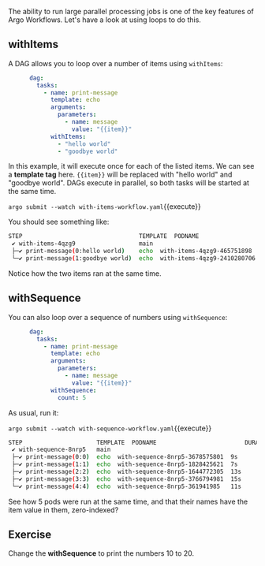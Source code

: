 The ability to run large parallel processing jobs is one of the key features of Argo Workflows.
Let's have a look at using loops to do this.

## withItems

A DAG allows you to loop over a number of items using `withItems`:

```yaml
      dag:
        tasks:
          - name: print-message
            template: echo
            arguments:
              parameters:
                - name: message
                  value: "{{item}}"
            withItems:
              - "hello world"
              - "goodbye world"
```

In this example, it will execute once for each of the listed items. We can see a **template tag** here. `{{item}}` will be replaced with "hello world" and "goodbye world". DAGs execute in parallel, so both tasks will be started at the same time.

`argo submit --watch with-items-workflow.yaml`{{execute}}

You should see something like:

```bash
STEP                                 TEMPLATE  PODNAME                      DURATION  MESSAGE
 ✔ with-items-4qzg9                  main
 ├─✔ print-message(0:hello world)    echo  with-items-4qzg9-465751898   7s
 └─✔ print-message(1:goodbye world)  echo  with-items-4qzg9-2410280706  5s
```

Notice how the two items ran at the same time.

## withSequence

You can also loop over a sequence of numbers using `withSequence`:

```yaml
      dag:
        tasks:
          - name: print-message
            template: echo
            arguments:
              parameters:
                - name: message
                  value: "{{item}}"
            withSequence:
              count: 5
```

As usual, run it:

`argo submit --watch with-sequence-workflow.yaml`{{execute}}

```bash
STEP                     TEMPLATE  PODNAME                         DURATION  MESSAGE
 ✔ with-sequence-8nrp5   main
 ├─✔ print-message(0:0)  echo  with-sequence-8nrp5-3678575801  9s
 ├─✔ print-message(1:1)  echo  with-sequence-8nrp5-1828425621  7s
 ├─✔ print-message(2:2)  echo  with-sequence-8nrp5-1644772305  13s
 ├─✔ print-message(3:3)  echo  with-sequence-8nrp5-3766794981  15s
 └─✔ print-message(4:4)  echo  with-sequence-8nrp5-361941985   11s
```

See how 5 pods were run at the same time, and that their names have the item value in them, zero-indexed?

## Exercise

Change the **withSequence** to print the numbers 10 to 20.
